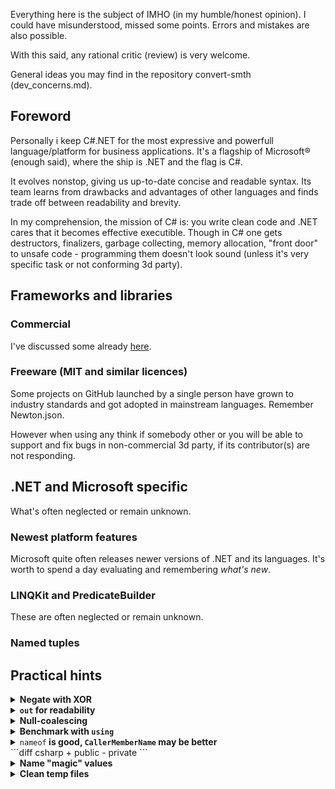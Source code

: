 
Everything here is the subject of IMHO (in my humble/honest opinion). I could have misunderstood, missed some points. Errors and mistakes are also possible.

With this said, any rational critic (review) is very welcome.

General ideas you may find in the repository convert-smth (dev_concerns.md).

## Foreword
Personally i keep C#\.NET for the most expressive and powerfull language/platform for business applications. It's a flagship of Microsoft&#174; (enough said), where the ship is .NET and the flag is C#. 

It evolves nonstop, giving us up-to-date concise and readable syntax. Its team learns from drawbacks and advantages of other languages and finds trade off between readability and brevity.

In my comprehension, the mission of C# is: you write clean code and .NET cares that it becomes effective executible. Though in C# one gets destructors, finalizers, garbage collecting, memory allocation, "front door" to unsafe code  - programming them doesn't look sound (unless it's very specific task or not conforming 3d party).

## Frameworks and libraries
### Commercial
I've discussed some already [here](WPF-MVVM/Guidelines.md).
### Freeware (MIT and similar licences)
Some projects on GitHub launched by a single person have grown to industry standards and got adopted in mainstream languages. Remember Newton.json.

However when using any think if somebody other or you will be able to support and fix bugs in non-commercial 3d party, if its contributor(s) are not responding.

## .NET and Microsoft specific
What's often neglected or remain unknown.
### Newest platform features
Microsoft quite often releases newer versions of .NET and its languages.
It's worth to spend a day evaluating and remembering <i>what's new</i>.

### LINQKit and PredicateBuilder
These are often neglected or remain unknown.

### Named tuples

## Practical hints

<details>
<summary><b>Negate with XOR</b></summary>

```diff csharp
var isLoading = false;
// ...
-     isLoading = !isLoading
+     isLoading ^= true;
// XOR with true explicitly tells that this is inversion

-    legacyObject.SomeLongModuleName.PoorlyNamedVariable1 = !legacyObject.SomeLongModuleName.PoorlyNamedVariable1;
+    legacyObject.SomeLongModuleName.PoorlyNamedVariable1 ^= true;
// terser and prevents typing errors (when one applies a var/prop with similar name)
```
   
</details>

<details>
<summary><b><code>out</code> for readability</b></summary>

```csharp
if (!pauseComplete(out var msRemaining))
   module.Sleep(msRemaining);
```
</details>

<details>
<summary><b>Null-coalescing</b></summary>
This will spare at least a line.
   
```csharp
_order = order?? throw new ArgumentNullException(nameof(order));
```
</details>

<details>
<summary><b>Benchmark with <code>using</code></b></summary>
For straightforward logging/profiling use <code>ctor</code> and <code>Dispose()</code> of a being *used* benchmark.
   
<code>[CallerMemberName]</code> in the constructor will prevent mistaken names of the being *benchmarked*.

```csharp
using (var benchmark = new Benchmark())
{
    // benchmarked stuff here
}

class Benchmark : IDisposable
{
   string _caller;
   public Benchmark([CallerMemberName] string caller = "<undefined>") {
      _caller = caller;
      // start log here id-d with _caller
   }

   public void Dispose() {
       // finish log here id-d with _caller
   }
}
```
</details>

<details>
<summary><code>nameof</code><b> is good, <code>CallerMemberName</code> may be better</b></summary>

</details>
```diff csharp
+   public
-   private
```
<details>
<summary><b>Name "magic" values</b></summary>
   
```diff csharp
-     legacySystem.ModuleD1.Abracadabra = true; // specifies that text input is treated culture-insensitive
+     bool IsInputCultureInvariant = ...
+     legacySystem.ModuleD1.Abracadabra = IsInputCultureInvariant;
   
-     popup(shortMessage).ShowFor(3200);
+     popup(shortMessage).ShowFor(Ux.Milliseconds.MinToReadPrompt);
```
</details>
   
<details>
<summary><b>Clean temp files</b></summary>

The naming of *temporary* folder (and files) is deceptive. It grows, unless you time up to time clean this folder on your own. Even prominent applications put tons of waste there. &nbsp;&nbsp;<sup>**_win**</sup>

&nbsp;&nbsp;<sub><sup>**_win**</sup>&nbsp;&nbsp;And Windows&trade; predictably won't care about these files, say, on restart.</sub>

If your application exchanges/stores big volumes of data through %tmp%, it's nice .
Keeping track of created temp files and deleting them on exit (e.g. flushing specific subfolder) isn't the award-winning idea:
+ application may crash
+ you shoud distinguish between instances of the same application
+ the logic for temp files could be compicated (e.g. biz process on the end of application)

<code>FileOptions.DeleteOnClose</code> may be suitable. In the snippet below a file won't be deleted if only power supply abruptly goes off:
```csharp
using (var fs = new FileStream(Path.GetTempFileName(), FileMode.Open, 
          FileAccess.ReadWrite, FileShare.None, 4096, FileOptions.DeleteOnClose)) {
               // payload here: reading or storing data into/from shared prop
}
```
Nice to develop a kind of wrapper, through which data is sent/read to/from temp storage.
</details>

